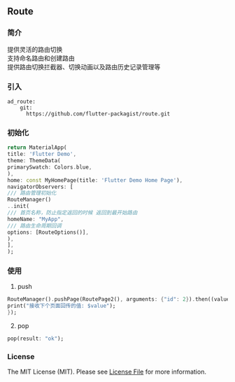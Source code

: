 ## Route

### 简介
提供灵活的路由切换  
支持命名路由和创建路由  
提供路由切换拦截器、切换动画以及路由历史记录管理等  

### 引入
```
ad_route:
    git:
      https://github.com/flutter-packagist/route.git
```

### 初始化
```dart
return MaterialApp(
title: 'Flutter Demo',
theme: ThemeData(
primarySwatch: Colors.blue,
),
home: const MyHomePage(title: 'Flutter Demo Home Page'),
navigatorObservers: [
/// 路由管理初始化
RouteManager()
..init(
/// 首页名称，防止指定返回的时候 返回到最开始路由
homeName: "MyApp",
/// 路由生命周期回调
options: [RouteOptions()],
),
],
);
```

### 使用
1. push
```dart
RouteManager().pushPage(RoutePage2(), arguments: {"id": 2}).then((value){
print("接收下个页面回传的值: $value");
});
```

2. pop
```dart
pop(result: "ok");
```

### License
The MIT License (MIT). Please see [License File](LICENSE) for more information.


